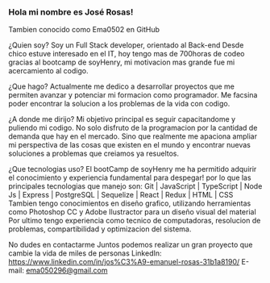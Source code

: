 ### Hola mi nombre es José Rosas!
Tambien conocido como Ema0502 en GitHub

¿Quien soy?
Soy un Full Stack developer, orientado al Back-end
Desde chico estuve interesado en el IT, hoy tengo mas de 700horas de codeo gracias al bootcamp de soyHenry, mi motivacion mas grande fue mi acercamiento al codigo.

¿Que hago?
Actualmente me dedico a desarrollar proyectos que me permiten avanzar y potenciar mi formacion como programador. Me facsina poder encontrar la solucion a los problemas de la vida con codigo.

¿A donde me dirijo?
Mi objetivo principal es seguir capacitandome y puliendo mi codigo.
No solo disfruto de la programacion por la cantidad de demanda que hay en el mercado. Sino que realmente me apaciona ampliar mi perspectiva de las cosas que existen en el mundo y encontrar nuevas soluciones a problemas que creiamos ya resueltos.

¿Que tecnologias uso?
El bootCamp de soyHenry me ha permitido adquirir el conocimiento y experiencia fundamental para despegar! por lo que las principales tecnologias que manejo son:
Git | JavaScript | TypeScript | Node Js | Express | PostgreSQL | Sequelize | React | Redux | HTML | CSS
Tambien tengo conocimientos en diseño grafico, utilizando herramientas como Photoshop CC y Adobe Ilustractor para un diseño visual del material
Por ultimo tengo experiencia como tecnico de computadoras, resolucion de problemas, compartibilidad y optimizacion del sistema.

No dudes en contactarme
Juntos podemos realizar un gran proyecto que cambie la vida de miles de personas
LinkedIn: https://www.linkedin.com/in/jos%C3%A9-emanuel-rosas-31b1a8190/
E-mail: ema050296@gmail.com
<!--
**Ema0502/Ema0502** is a ✨ _special_ ✨ repository because its `README.md` (this file) appears on your GitHub profile.

Here are some ideas to get you started:

- 🔭 I’m currently working on ...
- 🌱 I’m currently learning ...
- 👯 I’m looking to collaborate on ...
- 🤔 I’m looking for help with ...
- 💬 Ask me about ...
- 📫 How to reach me: ...
- 😄 Pronouns: ...
- ⚡ Fun fact: ...
-->
